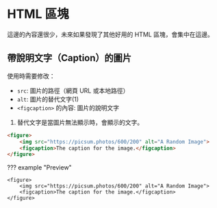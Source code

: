 # HTML 區塊

這邊的內容還很少，未來如果發現了其他好用的 HTML 區塊，會集中在這邊。

## 帶說明文字（Caption）的圖片

使用時需要修改：

<div class="annotate" markdown>

- `src`: 圖片的路徑（網頁 URL 或本地路徑）
- `alt`: 圖片的替代文字(1)
- `<figcaption>` 的內容: 圖片的說明文字

</div>

1.  替代文字是當圖片無法顯示時，會顯示的文字。

```markdown
<figure>
    <img src="https://picsum.photos/600/200" alt="A Random Image">
    <figcaption>The caption for the image.</figcaption>
</figure>
```

??? example "Preview"

    <figure>
        <img src="https://picsum.photos/600/200" alt="A Random Image">
        <figcaption>The caption for the image.</figcaption>
    </figure>

